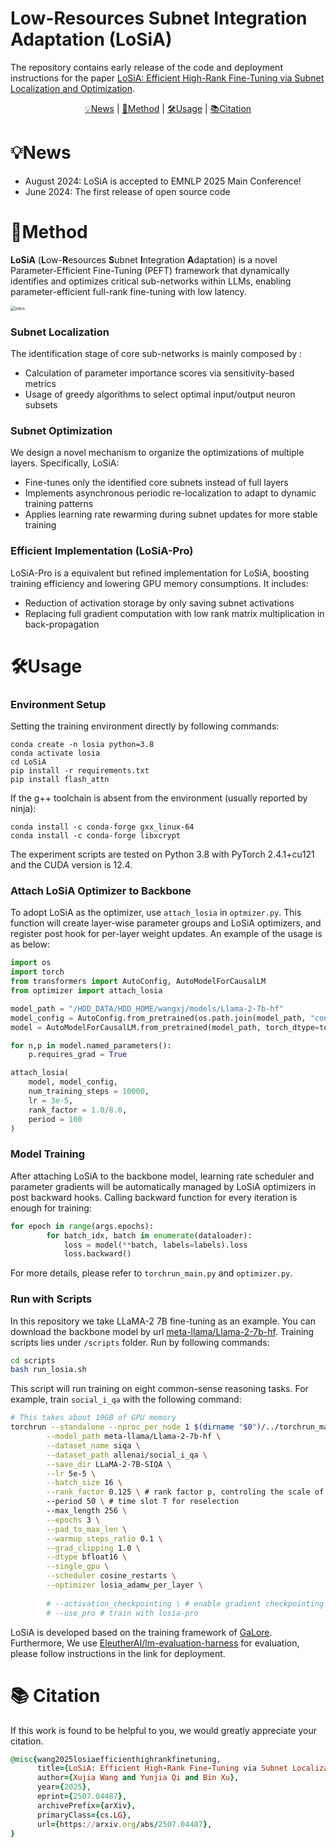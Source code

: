 # Low-Resources Subnet Integration Adaptation (LoSiA)

The repository contains early release of the code and deployment instructions for the paper [LoSiA: Efficient High-Rank Fine-Tuning via Subnet Localization and Optimization](https://arxiv.org/abs/2507.04487).

<p align="center">
  <a href="#-news"> 💡News</a> |
  <a href="#-method"> 🫧Method</a> |
  <a href="#-usage"> 🛠️Usage</a> |
  <a href="#-citation"> 📚Citation</a>
</p>


# 💡News
- August 2024: LoSiA is accepted to EMNLP 2025 Main Conference!
- June 2024: The first release of open source code




# 🫧Method

**LoSiA** (**L**ow-**R**esources **S**ubnet **I**ntegration **A**daptation) is a novel Parameter-Efficient Fine-Tuning (PEFT) framework that dynamically identifies and optimizes critical sub-networks within LLMs, enabling parameter-efficient full-rank fine-tuning with low latency.

<img src="./fig/intro.png" alt="intro" style="zoom: 50%;" />



### Subnet Localization

The identification stage of core sub-networks is mainly composed by :

- Calculation of parameter importance scores via sensitivity-based metrics
- Usage of greedy algorithms to select optimal input/output neuron subsets



### Subnet Optimization

We design a novel mechanism to organize the optimizations of multiple layers. Specifically, LoSiA:

- Fine-tunes only the identified core subnets instead of full layers
- Implements asynchronous periodic re-localization to adapt to dynamic training patterns
- Applies learning rate rewarming during subnet updates for more stable training



### Efficient Implementation (LoSiA-Pro)

LoSiA-Pro is a equivalent but refined implementation for LoSiA, boosting training efficiency and lowering GPU memory consumptions. It includes:

- Reduction of activation storage by only saving subnet activations
- Replacing full gradient computation with low rank matrix multiplication in back-propagation



# 🛠️Usage

### Environment Setup

Setting the training environment directly by following commands:

```
conda create -n losia python=3.8
conda activate losia
cd LoSiA
pip install -r requirements.txt
pip install flash_attn
```

If the g++ toolchain is absent from the environment (usually reported by ninja):
```
conda install -c conda-forge gxx_linux-64
conda install -c conda-forge libxcrypt
```

The experiment scripts are tested on Python 3.8 with PyTorch 2.4.1+cu121 and the CUDA version is 12.4.



### Attach LoSiA Optimizer to Backbone

To adopt LoSiA as the optimizer, use ```attach_losia``` in ```optmizer.py```. This function will create layer-wise parameter groups and LoSiA optimizers, and register post hook for per-layer weight updates. An example of the usage is as below:

```python
import os
import torch
from transformers import AutoConfig, AutoModelForCausalLM
from optimizer import attach_losia

model_path = "/HDD_DATA/HDD_HOME/wangxj/models/Llama-2-7b-hf"
model_config = AutoConfig.from_pretrained(os.path.join(model_path, "config.json"))
model = AutoModelForCausalLM.from_pretrained(model_path, torch_dtype=torch.bfloat16, attn_implementation="flash_attention_2").cuda()

for n,p in model.named_parameters():
    p.requires_grad = True

attach_losia(
    model, model_config, 
    num_training_steps = 10000, 
    lr = 3e-5, 
    rank_factor = 1.0/8.0, 
    period = 100
)
```



### Model Training

After attaching LoSiA to the backbone model, learning rate scheduler and parameter gradients will be automatically managed by LoSiA optimizers in post backward hooks. Calling backward function for every iteration is enough for training:

```python
for epoch in range(args.epochs):
        for batch_idx, batch in enumerate(dataloader):
            loss = model(**batch, labels=labels).loss
            loss.backward()
```

For more details, please refer to ```torchrun_main.py``` and ```optimizer.py```.



### Run with Scripts

In this repository we take LLaMA-2 7B fine-tuning as an example. You can download the backbone model by url [meta-llama/Llama-2-7b-hf](https://huggingface.co/meta-llama/Llama-2-7b-hf). Training scripts lies under ```/scripts``` folder. Run by following commands:

``````bash
cd scripts
bash run_losia.sh
``````



This script will run training on eight common-sense reasoning tasks. For example, train ``social_i_qa`` with the following command:

```bash
# This takes about 19GB of GPU memory 
torchrun --standalone --nproc_per_node 1 $(dirname "$0")/../torchrun_main.py \
        --model_path meta-llama/Llama-2-7b-hf \
        --dataset_name siqa \
        --dataset_path allenai/social_i_qa \
        --save_dir LLaMA-2-7B-SIQA \
        --lr 5e-5 \
        --batch_size 16 \
        --rank_factor 0.125 \ # rank factor p, controling the scale of core subnet
        --period 50 \ # time slot T for reselection
        --max_length 256 \
        --epochs 3 \
        --pad_to_max_len \
        --warmup_steps_ratio 0.1 \
        --grad_clipping 1.0 \
        --dtype bfloat16 \
        --single_gpu \
        --scheduler cosine_restarts \
        --optimizer losia_adamw_per_layer \
        
        # --activation_checkpointing \ # enable gradient checkpointing
        # --use_pro # train with losia-pro
```

LoSiA is developed based on the training framework of [GaLore](https://github.com/jiaweizzhao/GaLore). Furthermore, We use [EleutherAI/lm-evaluation-harness](https://github.com/EleutherAI/lm-evaluation-harness) for evaluation, please follow instructions in the link for deployment.


# 📚 Citation

If this work is found to be helpful to you, we would greatly appreciate your citation.

```ruby
@misc{wang2025losiaefficienthighrankfinetuning,
      title={LoSiA: Efficient High-Rank Fine-Tuning via Subnet Localization and Optimization}, 
      author={Xujia Wang and Yunjia Qi and Bin Xu},
      year={2025},
      eprint={2507.04487},
      archivePrefix={arXiv},
      primaryClass={cs.LG},
      url={https://arxiv.org/abs/2507.04487}, 
}
```
